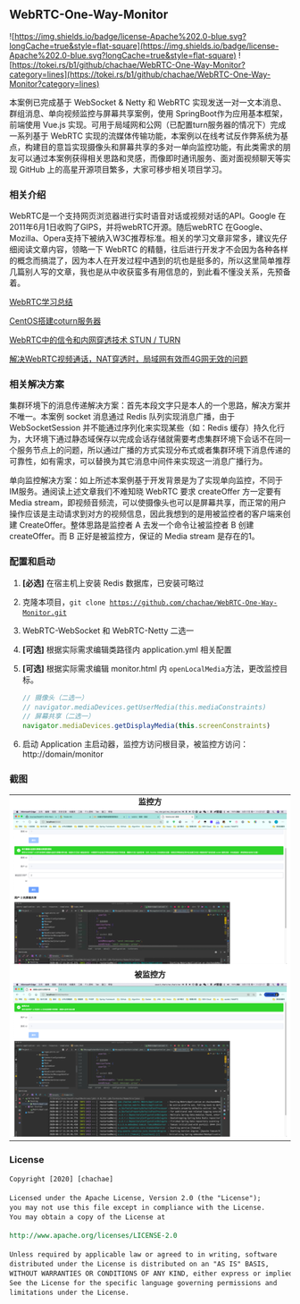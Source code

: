## WebRTC-One-Way-Monitor

![https://img.shields.io/badge/license-Apache%202.0-blue.svg?longCache=true&style=flat-square](https://img.shields.io/badge/license-Apache%202.0-blue.svg?longCache=true&style=flat-square)
![https://tokei.rs/b1/github/chachae/WebRTC-One-Way-Monitor?category=lines](https://tokei.rs/b1/github/chachae/WebRTC-One-Way-Monitor?category=lines)

本案例已完成基于 WebSocket & Netty 和 WebRTC 实现发送一对一文本消息、群组消息、单向视频监控与屏幕共享案例，使用 SpringBoot作为应用基本框架，前端使用 Vue.js 实现。可用于局域网和公网（已配置turn服务器的情况下）完成一系列基于 WebRTC 实现的流媒体传输功能，本案例以在线考试反作弊系统为基点，构建目的意旨实现摄像头和屏幕共享的多对一单向监控功能，有此类需求的朋友可以通过本案例获得相关思路和灵感，而像即时通讯服务、面对面视频聊天等实现 GitHub 上的高星开源项目繁多，大家可移步相关项目学习。

### 相关介绍

WebRTC是一个支持网页浏览器进行实时语音对话或视频对话的API。Google 在 2011年6月1日收购了GIPS，并将webRTC开源。随后webRTC 在Google、Mozilla、Opera支持下被纳入W3C推荐标准。相关的学习文章非常多，建议先仔细阅读文章内容，领略一下 WebRTC 的精髓，往后进行开发才不会因为各种各样的概念而搞混了，因为本人在开发过程中遇到的坑也是挺多的，所以这里简单推荐几篇别人写的文章，我也是从中收获蛮多有用信息的，到此看不懂没关系，先预备着。

[WebRTC学习总结](https://juejin.im/post/6844903624561147918)

[CentOS搭建coturn服务器](https://blog.csdn.net/hello123yy/article/details/84976086)

[WebRTC中的信令和内网穿透技术 STUN / TURN](https://blog.csdn.net/shaosunrise/article/details/83627828?utm_medium=distribute.wap_relevant.none-task-blog-BlogCommendFromMachineLearnPai2-3.nonecase&depth_1-utm_source=distribute.wap_relevant.none-task-blog-BlogCommendFromMachineLearnPai2-3.nonecase)

[解决WebRTC视频通话，NAT穿透时，局域网有效而4G网无效的问题](https://blog.csdn.net/u013342752/article/details/103857499)

### 相关解决方案

集群环境下的消息传递解决方案：首先本段文字只是本人的一个思路，解决方案并不唯一。本案例 socket 消息通过 Redis 队列实现消息广播，由于 WebSocketSession 并不能通过序列化来实现某些（如：Redis 缓存）持久化行为，大环境下通过静态域保存以完成会话存储就需要考虑集群环境下会话不在同一个服务节点上的问题，所以通过广播的方式实现分布式或者集群环境下消息传递的可靠性，如有需求，可以替换为其它消息中间件来实现这一消息广播行为。

单向监控解决方案：如上所述本案例基于开发背景是为了实现单向监控，不同于IM服务。通阅读上述文章我们不难知晓 WebRTC 要求 createOffer 方一定要有Media stream，即视频音频流，可以使摄像头也可以是屏幕共享，而正常的用户操作应该是主动请求到对方的视频信息，因此我想到的是用被监控者的客户端来创建 CreateOffer。整体思路是监控者 A 去发一个命令让被监控者 B 创建 createOffer。而 B 正好是被监控方，保证的 Media stream 是存在的1。

### 配置和启动

1. **[必选]** 在宿主机上安装 Redis 数据库，已安装可略过

2. 克隆本项目，<code>git clone https://github.com/chachae/WebRTC-One-Way-Monitor.git</code>

3. WebRTC-WebSocket 和 WebRTC-Netty 二选一

4. **[可选]** 根据实际需求编辑类路径内 application.yml 相关配置

5. **[可选]** 根据实际需求编辑 monitor.html 内 <code>openLocalMedia</code>方法，更改监控目标。

   ```javascript
   // 摄像头（二选一）
   // navigator.mediaDevices.getUserMedia(this.mediaConstraints)
   // 屏幕共享（二选一）
   navigator.mediaDevices.getDisplayMedia(this.screenConstraints)
   ```

6. 启动 Application 主启动器，监控方访问根目录，被监控方访问：http://domain/monitor

### 截图

<table>
<tr>
    <td align="center" style="background: #fff"><b>监控方</b></td>
  </tr>
  <tr>
    <td align="center" style="background: #fff"><img src="images/index-1.png"/></td>
  </tr>
  <tr>
    <td align="center" style="background: #fff"><b>被监控方</b></td>
  </tr>
  <tr>
    <td align="center" style="background: #fff"><img src="images/monitor-2.png"/></td>
  </tr>
</table>

### License

```reStructuredText
Copyright [2020] [chachae]

Licensed under the Apache License, Version 2.0 (the "License");
you may not use this file except in compliance with the License.
You may obtain a copy of the License at

http://www.apache.org/licenses/LICENSE-2.0

Unless required by applicable law or agreed to in writing, software
distributed under the License is distributed on an "AS IS" BASIS,
WITHOUT WARRANTIES OR CONDITIONS OF ANY KIND, either express or implied.
See the License for the specific language governing permissions and
limitations under the License.
```
